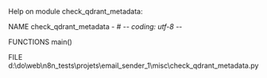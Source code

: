 Help on module check_qdrant_metadata:

NAME
    check_qdrant_metadata - # -*- coding: utf-8 -*-

FUNCTIONS
    main()

FILE
    d:\do\web\n8n_tests\projets\email_sender_1\misc\check_qdrant_metadata.py


